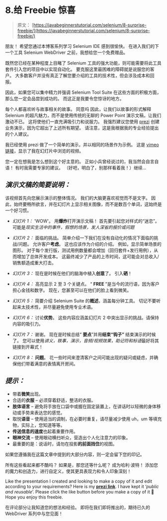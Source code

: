 # 8.给 Freebie 惊喜

> 原文： [https://javabeginnerstutorial.com/selenium/8-surprise-freebie/](https://javabeginnerstutorial.com/selenium/8-surprise-freebie/)

朋友！ 希望您通过本博客系列学习 Selenium IDE 感到很愉快。 在进入我们的下一个工具 Selenium WebDriver 之前，我想给您一个免费赠品。

既然您已经在某种程度上目睹了 Selenium 工具的强大功能，则可能需要将此工具套件引入您的项目中以实现自动化。 要克服这里最困难的障碍就是说服您的客户。 大多数客户并没有真正了解您要介绍的工具的技术性，但会涉及成本和回报。

因此，如果您可以集中精力并强调 Selenium Tool Suite 在这些方面的积极方面，那么您一定会品尝到成功的。 而这正是我要令您惊讶的地方。

每个人都喜欢听与故事相关的故事。 同意吗 因此，让我们以故事的形式解释 Selenium 的超凡魅力，而不是使用传统的无聊的 Power Point 演示文稿，让我们激动不已。 这将使他们一直充满吸引力和说服力。 我强烈建议您使用 [prezi](https://prezi.com/) 创建业务演示，因为它超出了上述所有期望。 请注意，这是我根据我的专业经验提出的个人建议。

我已经使用 prezi 做了一个简单的演示，并以相同的场景作为示例。 这是 [vimeo 链接](https://vimeo.com/188186769)，显示了我在幻灯片中浏览的视频。

您一定在想我是怎么想到这个好主意的。 正如小兵曾经说过的，我当然会自言自语！ 有时我需要专家的建议。 （好吧，明白了，别那样看着我！）继续…

## *演示文稿的简要说明：*

该视频首先向您展示演示的整体情况。 我们的大脑更喜欢视觉而不是文字。 因此，始终要畅所欲言，并在幻灯片上显示相关图像，而不是数百个单词，这始终是一个好习惯。

*   *幻灯片 1：* 'WOW'。 用**爆炸**打开演示文稿！ 首先要引起您对样式的“迷恋”。 可能是*现实生活中的事件，假想的场景，发人深省的报价或问题*

*   *幻灯片 2：* 面临的挑战。 简单介绍一下我们在没有自动化的情况下面临的挑战/问题。 允许客户**考虑**。 这也应该作为介绍的介绍。 例如，显示简单场景的图形。 对于每个发行版，测试用例数量都会增加（回归套件+发行用例），从而增加了总体开发成本。 这最终减少了产品的上市时间，这可能会对总收入/销售额造成重大打击。

*   *幻灯片 3：* 现在是时候在他们的脑海中植入**创意**了。 引入**硒**！

*   *幻灯片 4：* 高亮显示 2 至 3 个关键点。 “ **FREE** ”是当今的流行语，因为客户担心金钱和数字。 现在，您甚至可以在他们的脸上看到微笑。

*   *幻灯片 5：* 简要介绍 Selenium Suite 的**概述**，涵盖每分钟工具。 切记不要听起来太技术性，并尽量避免使用专业术语。

*   *幻灯片 6：* 讨论**优势**。 这些内容应涵盖幻灯片 2 中突出显示的挑战。请保持内容的吸引力。

*   *幻灯片 7：* 谢谢。 现在是时候总结“ **要点**”并用**结束“钩子”** 结束演示的时候了。 您可以使用*讲义，轶事，演示，音频/视频效果，助记符和标语*最好将其链接到开幕式！
*   *幻灯片 8：* **问题**。 花一些时间来澄清客户之间可能出现的疑问或疑虑，并确保他们带着满意的表情离开房间。

## *提示：*

*   带着**微笑**出现。
*   合适的**衣服** – 必须穿着舒适，整洁的衣服。
*   **肢体语言** – 避免将手放在口袋中或握在固定装置上，在讲话时以轻微的身体移动或手势来表达您的感觉。
*   取悦**语音** – 使用适当的调制，在必要时重复，请尽量减少使用 uh，um 等填充物，实际上，您知道等等。
*   **传送信息的速度**也起着重要作用。
*   **眼神交流** – 使用眼动横扫听众，营造出个人化注意力的印象。
*   最重要的是：说话时，请勿在投影**的前面挡住**的视图。

如果您遵循我在这篇文章中提到的大部分内容，则一定会留下您的印记。

所有这些看起来都不酷吗？ 如果是，那您还等什么呢？ 成为哈利·波特！ 添加您的魔力和创造力，进行自定义，使其更具表现力和令人印象深刻！

Like the presentation I created and looking to make a copy of it and edit according to your requirements? Here is my **[prezi link](https://prezi.com/t23nditffrdy/?utm_campaign=share&utm_medium=copy&rc=ex0share)**. I have kept it ‘*public and reusable*’. Please click the like button before you make a copy of it 🙂 Hope you enjoy this freebie.

在评论部分让我知道您的想法和经验。 即将在我们即将推出的，期待已久的 WebDriver 系列中与您见面！

